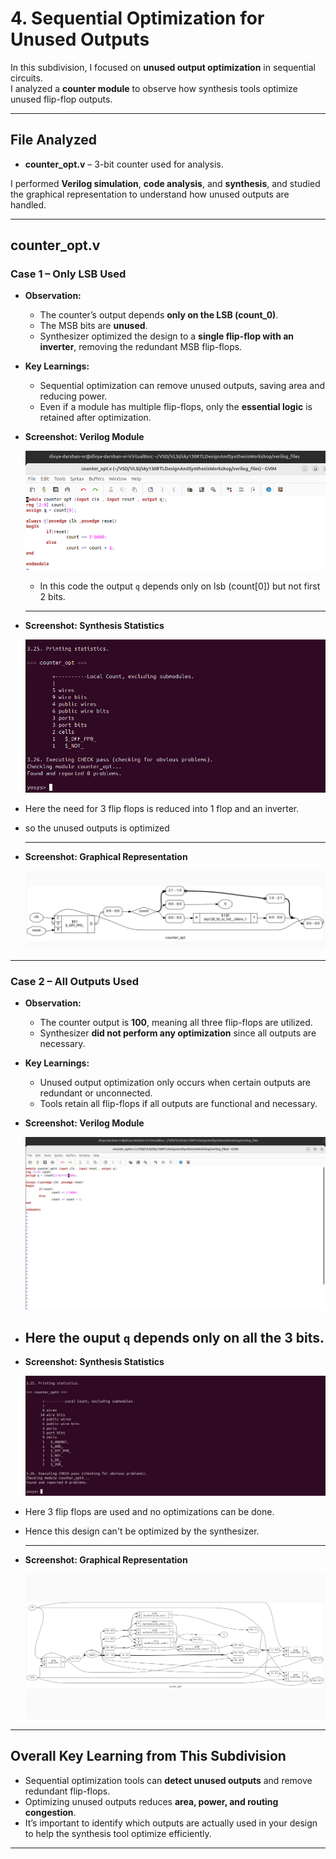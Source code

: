 # 4. Sequential Optimization for Unused Outputs

In this subdivision, I focused on **unused output optimization** in sequential circuits.  
I analyzed a **counter module** to observe how synthesis tools optimize unused flip-flop outputs.

---

##  File Analyzed

- **counter_opt.v** – 3-bit counter used for analysis.

I performed **Verilog simulation**, **code analysis**, and **synthesis**, and studied the graphical representation to understand how unused outputs are handled.

---

##  counter_opt.v

### Case 1 – Only LSB Used

- **Observation:**  
  - The counter’s output depends **only on the LSB (count_0)**.  
  - The MSB bits are **unused**.  
  - Synthesizer optimized the design to a **single flip-flop with an inverter**, removing the redundant MSB flip-flops.  

- **Key Learnings:**  
  - Sequential optimization can remove unused outputs, saving area and reducing power.  
  - Even if a module has multiple flip-flops, only the **essential logic** is retained after optimization.  

- **Screenshot: Verilog Module** 

  ![Verilog Screenshot](.screenshots/counter_opt_case1_verilog.jpg)  

  - In this code the output `q` depends only on lsb (count[0]) but not first 2 bits.

  ---

- **Screenshot: Synthesis Statistics**  

  ![Synthesis Stats](.screenshots/counter_opt_case1_synth.jpg)

- Here the need for 3 flip flops is reduced into 1 flop and an inverter.
- so the unused outputs is optimized

  ---

- **Screenshot: Graphical Representation**  

  ![Graphical Representation](.screenshots/counter_opt_case1_graph.jpg)  

---

### Case 2 – All Outputs Used

- **Observation:**  
  - The counter output is **100**, meaning all three flip-flops are utilized.  
  - Synthesizer **did not perform any optimization** since all outputs are necessary.  

- **Key Learnings:**  
  - Unused output optimization only occurs when certain outputs are redundant or unconnected.  
  - Tools retain all flip-flops if all outputs are functional and necessary.  

- **Screenshot: Verilog Module**  

  ![Verilog Screenshot](.screenshots/counter_opt_case2_verilog.jpg) 

- Here the ouput `q` depends only on all the 3 bits. 
  ---

- **Screenshot: Synthesis Statistics**  

  ![Synthesis Stats](.screenshots/counter_opt_case2_synth.jpg)  

- Here 3 flip flops are used and no optimizations can be done.
- Hence this design can't be optimized by the synthesizer.
 
  ---

- **Screenshot: Graphical Representation**  

  ![Graphical Representation](.screenshots/counter_opt_case2_graph.jpg)  

---

##  Overall Key Learning from This Subdivision

- Sequential optimization tools can **detect unused outputs** and remove redundant flip-flops.  
- Optimizing unused outputs reduces **area, power, and routing congestion**.  
- It’s important to identify which outputs are actually used in your design to help the synthesis tool optimize efficiently.

---